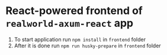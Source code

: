 # React-powered frontend of `realworld-axum-react` app


1. To start application run `npm install` in `frontend` folder
2. After it is done run `npm run husky-prepare` in `frontend` folder
